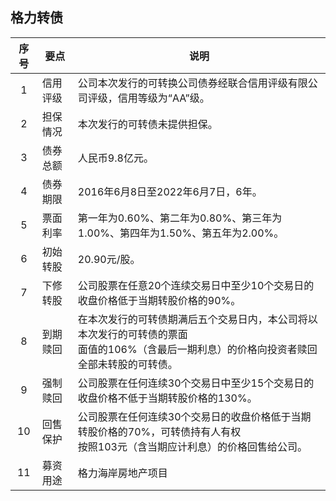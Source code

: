 ## 格力转债

|序号|要点|说明|
|:--:|----|----|
|1|信用评级|公司本次发行的可转换公司债券经联合信用评级有限公司评级，信用等级为“AA”级。|
|2|担保情况|本次发行的可转债未提供担保。|
|3|债券总额|人民币9.8亿元。|
|4|债券期限|2016年6月8日至2022年6月7日，6年。|
|5|票面利率|第一年为0.60%、第二年为0.80%、第三年为1.00%、第四年为1.50%、第五年为2.00%。|
|6|初始转股|20.90元/股。|
|7|下修转股|公司股票在任意20个连续交易日中至少10个交易日的收盘价格低于当期转股价格的90%。|
|8|到期赎回|在本次发行的可转债期满后五个交易日内，本公司将以本次发行的可转债的票面<br>面值的106%（含最后一期利息）的价格向投资者赎回全部未转股的可转债。|
|9|强制赎回|公司股票在任何连续30个交易日中至少15个交易日的收盘价格不低于当期转股价格的130%。|
|10|回售保护|公司股票在任何连续30个交易日的收盘价格低于当期转股价格的70%，可转债持有人有权<br>按照103元（含当期应计利息）的价格回售给公司。|
|11|募资用途|格力海岸房地产项目|
